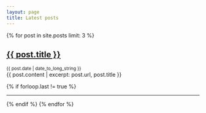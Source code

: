 ```yaml
---
layout: page
title: Latest posts
---
```


{% for post in site.posts limit: 3 %}
  <div class="post-excerpt">
    <h2><a href="{{ post.url }}">{{ post.title }}</a></h2>
    <small>{{ post.date | date_to_long_string }}</small> 
    <div class="inner-content">
      {{ post.content | excerpt: post.url, post.title }}
    </div>
  </div>

  {% if forloop.last != true %}
  <hr>
  {% endif %}
{% endfor %}
